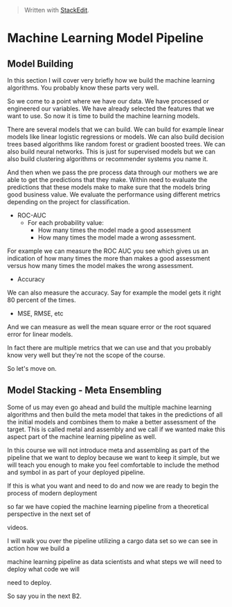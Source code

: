 


> Written with [StackEdit](https://stackedit.io/).

# Machine Learning Model Pipeline 
## Model Building

In this section I will cover very briefly how we build the machine learning algorithms. You probably know these parts very well. 

So we come to a point where we have our data. We have processed or engineered our variables. We have already selected the features that we want to use. So now it is time to build the machine learning models.

There are several models that we can build. We can build for example linear models like linear logistic regressions or models. We can also build decision trees based algorithms like random forest or gradient boosted trees. We can also build neural networks. This is just for supervised models but we can also build clustering algorithms or recommender systems you name it. 

And then when we pass the pre process data through our mothers we are able to get the predictions that they make.  Within need to evaluate the predictions that these models make to make sure that the models bring good business value. We evaluate the performance using different metrics depending on the project for classification.

- ROC-AUC
	- For each probability value:
		- How many times the model made a good assessment
		- How many times the model made a wrong assessment.

For example we can measure the ROC AUC you see which gives us an indication of how many times the more than makes a good assessment versus how many times the model makes the wrong assessment.

- Accuracy 

We can also measure the accuracy. Say for example the model gets it right 80 percent of the times.

- MSE, RMSE, etc

And we can measure as well the mean square error or the root squared error for linear models.

In fact there are multiple metrics that we can use and that you probably know very well but they're not the scope of the course.

So let's move on.

## Model Stacking - Meta Ensembling

Some of us may even go ahead and build the multiple machine learning algorithms and then build the meta model that takes in the predictions of all the initial models and combines them to make a better assessment of the target. This is called metal and assembly and we call if we wanted make this aspect part of the machine learning pipeline as well. 

In this course we will not introduce meta and assembling as part of the pipeline that we want to deploy because we want to keep it simple, but we will teach you enough to make you feel comfortable to include the method and symbol in as part of your deployed pipeline.

If this is what you want and need to do and now we are ready to begin the process of modern deployment

so far we have copied the machine learning pipeline from a theoretical perspective in the next set of

videos.

I will walk you over the pipeline utilizing a cargo data set so we can see in action how we build a

machine learning pipeline as data scientists and what steps we will need to deploy what code we will

need to deploy.

So say you in the next B2.
<!--stackedit_data:
eyJoaXN0b3J5IjpbLTIwMzkwMDY3NTEsMTYwMzY0NDM3LDIwNT
U5MDk0NDcsMTQ5MzI1OTcyOV19
-->
